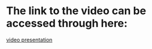 # The link to the video can be accessed through here:

[video presentation](https://youtu.be/O1_JQNPSpIo)
